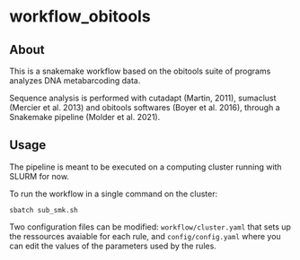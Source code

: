 # workflow_obitools

## About

This is a snakemake workflow based on the obitools suite of programs analyzes DNA metabarcoding data.

Sequence analysis is performed with cutadapt (Martin, 2011), sumaclust (Mercier et al. 2013) and obitools softwares (Boyer et al. 2016), through a Snakemake pipeline (Molder et al. 2021).

## Usage

The pipeline is meant to be executed on a computing cluster running with SLURM for now.

To run the workflow in a single command on the cluster:

```
sbatch sub_smk.sh
```

Two configuration files can be modified: `workflow/cluster.yaml` that sets up the ressources avaiable for each rule, and `config/config.yaml` where you can edit the values of the parameters used by the rules.
